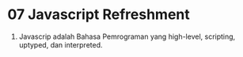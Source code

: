 # 07 Javascript Refreshment

1. Javascrip adalah Bahasa Pemrograman yang high-level, scripting, uptyped, dan interpreted.

